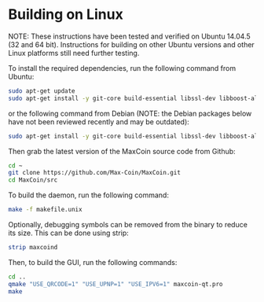 Building on Linux
===============

NOTE: These instructions have been tested and verified on Ubuntu 14.04.5 (32 and 64 bit).  Instructions for building on other Ubuntu versions and other Linux platforms still need further testing.

To install the required dependencies, run the following command from Ubuntu:

```bash
sudo apt-get update
sudo apt-get install -y git-core build-essential libssl-dev libboost-all-dev libdb-dev libdb++-dev libminiupnpc-dev libqrencode-dev libqt5gui5 libqt5core5a libqt5dbus5 qttools5-dev qttools5-dev-tools qt-sdk
```
or the following command from Debian (NOTE: the Debian packages below have not been reviewed recently and may be outdated):

````bash
sudo apt-get install -y git-core build-essential libssl-dev libboost-all-dev libdb-dev libdb4.8++-dev libgtk2.0-dev qt4-qmake mingw32 synaptic qt-sdk qt4-dev-tools libqt4-dev libqt4-core libqt4-gui libdb4.8++-dev
````

Then grab the latest version of the MaxCoin source code from Github:

```bash
cd ~
git clone https://github.com/Max-Coin/MaxCoin.git
cd MaxCoin/src
```

To build the daemon, run the following command:

```bash
make -f makefile.unix
```

Optionally, debugging symbols can be removed from the binary to reduce its size. This can be done using strip:

```bash
strip maxcoind
```

Then, to build the GUI, run the following commands:

```bash
cd ..
qmake "USE_QRCODE=1" "USE_UPNP=1" "USE_IPV6=1" maxcoin-qt.pro
make
```

